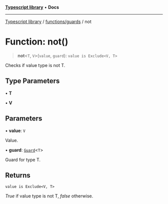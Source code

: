 [**Typescript library**](../../../index.md) • **Docs**

***

[Typescript library](../../../modules.md) / [functions/guards](../index.md) / not

# Function: not()

> **not**\<`T`, `V`\>(`value`, `guard`): `value is Exclude<V, T>`

Checks if value type is not T.

## Type Parameters

• **T**

• **V**

## Parameters

• **value**: `V`

Value.

• **guard**: [`Guard`](../interfaces/Guard.md)\<`T`\>

Guard for type T.

## Returns

`value is Exclude<V, T>`

_True_ if value type is not T, _false_ otherwise.
